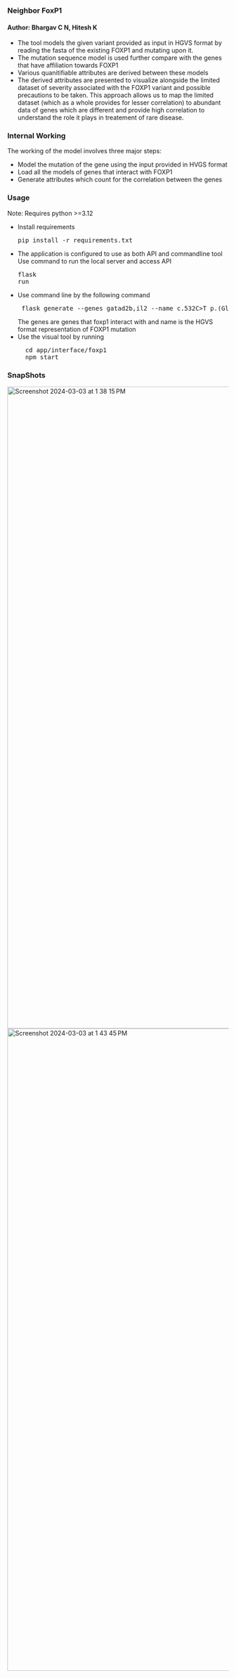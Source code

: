 ### Neighbor FoxP1 

#### Author: Bhargav C N, Hitesh K

- The tool models the given variant provided as input in HGVS format by reading the fasta of the existing FOXP1 and mutating upon it.
- The mutation sequence model is used further compare with the genes that have affiliation towards FOXP1
- Various quanitifiable attributes are derived between these models
- The derived attributes are presented to visualize alongside the limited dataset of severity associated with the FOXP1 variant and possible precautions to be taken. This approach allows us to map the limited dataset (which as a whole provides for lesser correlation) to abundant data of genes which are different and provide high correlation to understand the role it plays in treatement of rare disease.



### Internal Working
The working of the model involves three major steps:
- Model the mutation of the gene using the input provided in HVGS format
- Load all the models of genes that interact with FOXP1
- Generate attributes which count for the correlation between the genes


### Usage
Note: Requires python >=3.12 
- Install requirements<pre>pip install -r requirements.txt</pre>
- The application is configured to use as both API and commandline tool
  Use command to run the local server and access API <pre>flask run</pre>
- Use command line by the following command
  <pre> flask generate --genes gatad2b,il2 --name c.532C>T p.(Gln178*)</pre>
  The genes are genes that foxp1 interact with and name is the HGVS format representation of FOXP1 mutation
  <br/>
- Use the visual tool by running
  <pre>
    cd app/interface/foxp1
    npm start
  </pre>

### SnapShots
<img width="1461" alt="Screenshot 2024-03-03 at 1 38 15 PM" src="https://github.com/glanzz/neighborfoxp1/assets/60913501/71bdfefa-b963-483b-ae9f-0d168c688a3b">
<img width="1462" alt="Screenshot 2024-03-03 at 1 43 45 PM" src="https://github.com/glanzz/neighborfoxp1/assets/60913501/49b87817-1a45-43d3-ba55-97e902df80db">

